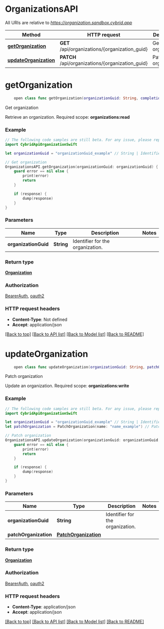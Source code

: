 # OrganizationsAPI

All URIs are relative to *https://organization.sandbox.cybrid.app*

Method | HTTP request | Description
------------- | ------------- | -------------
[**getOrganization**](OrganizationsAPI.md#getorganization) | **GET** /api/organizations/{organization_guid} | Get organization
[**updateOrganization**](OrganizationsAPI.md#updateorganization) | **PATCH** /api/organizations/{organization_guid} | Patch organization


# **getOrganization**
```swift
    open class func getOrganization(organizationGuid: String, completion: @escaping (_ data: Organization?, _ error: Error?) -> Void)
```

Get organization

Retrieve an organization.  Required scope: **organizations:read**

### Example
```swift
// The following code samples are still beta. For any issue, please report via http://github.com/OpenAPITools/openapi-generator/issues/new
import CybridApiOrganizationSwift

let organizationGuid = "organizationGuid_example" // String | Identifier for the organization.

// Get organization
OrganizationsAPI.getOrganization(organizationGuid: organizationGuid) { (response, error) in
    guard error == nil else {
        print(error)
        return
    }

    if (response) {
        dump(response)
    }
}
```

### Parameters

Name | Type | Description  | Notes
------------- | ------------- | ------------- | -------------
 **organizationGuid** | **String** | Identifier for the organization. | 

### Return type

[**Organization**](Organization.md)

### Authorization

[BearerAuth](../README.md#BearerAuth), [oauth2](../README.md#oauth2)

### HTTP request headers

 - **Content-Type**: Not defined
 - **Accept**: application/json

[[Back to top]](#) [[Back to API list]](../README.md#documentation-for-api-endpoints) [[Back to Model list]](../README.md#documentation-for-models) [[Back to README]](../README.md)

# **updateOrganization**
```swift
    open class func updateOrganization(organizationGuid: String, patchOrganization: PatchOrganization, completion: @escaping (_ data: Organization?, _ error: Error?) -> Void)
```

Patch organization

Update an organization.  Required scope: **organizations:write**

### Example
```swift
// The following code samples are still beta. For any issue, please report via http://github.com/OpenAPITools/openapi-generator/issues/new
import CybridApiOrganizationSwift

let organizationGuid = "organizationGuid_example" // String | Identifier for the organization.
let patchOrganization = PatchOrganization(name: "name_example") // PatchOrganization | 

// Patch organization
OrganizationsAPI.updateOrganization(organizationGuid: organizationGuid, patchOrganization: patchOrganization) { (response, error) in
    guard error == nil else {
        print(error)
        return
    }

    if (response) {
        dump(response)
    }
}
```

### Parameters

Name | Type | Description  | Notes
------------- | ------------- | ------------- | -------------
 **organizationGuid** | **String** | Identifier for the organization. | 
 **patchOrganization** | [**PatchOrganization**](PatchOrganization.md) |  | 

### Return type

[**Organization**](Organization.md)

### Authorization

[BearerAuth](../README.md#BearerAuth), [oauth2](../README.md#oauth2)

### HTTP request headers

 - **Content-Type**: application/json
 - **Accept**: application/json

[[Back to top]](#) [[Back to API list]](../README.md#documentation-for-api-endpoints) [[Back to Model list]](../README.md#documentation-for-models) [[Back to README]](../README.md)

